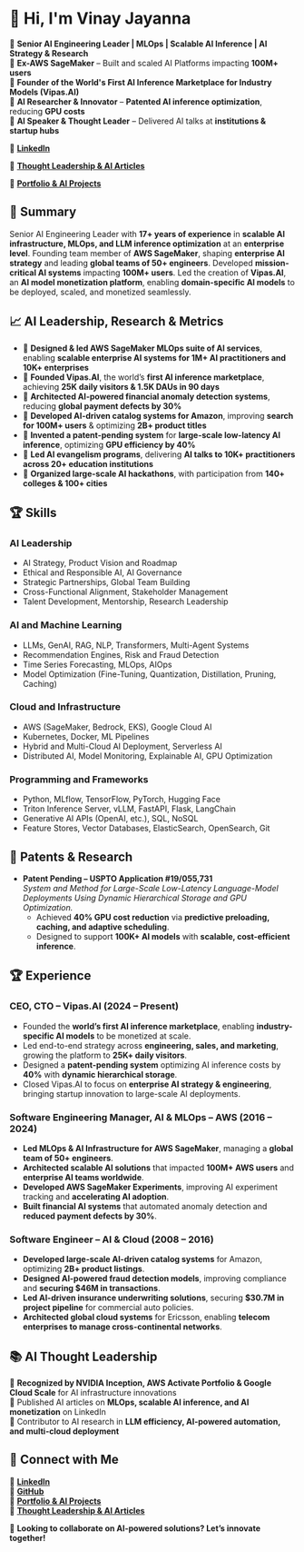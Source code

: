 # 👋 Hi, I'm Vinay Jayanna

🔹 **Senior AI Engineering Leader | MLOps | Scalable AI Inference | AI Strategy & Research**  
🔹 **Ex-AWS SageMaker** – Built and scaled AI Platforms impacting **100M+ users**  
🔹 **Founder of the World's First AI Inference Marketplace for Industry Models (Vipas.AI)**  
🔹 **AI Researcher & Innovator** – **Patented AI inference optimization**, reducing **GPU costs**  
🔹 **AI Speaker & Thought Leader** – Delivered AI talks at **institutions & startup hubs**  


📌 **[LinkedIn](https://linkedin.com/in/vinayjayanna)**  

📌 **[Thought Leadership & AI Articles](https://www.linkedin.com/in/vinayjayanna/recent-activity/articles/)**

📌 **[Portfolio & AI Projects](https://vipas.ai/user/vipas-ai)**  

## 📌 Summary
Senior AI Engineering Leader with **17+ years of experience** in **scalable AI infrastructure, MLOps, and LLM inference optimization** at an **enterprise level**. Founding team member of **AWS SageMaker**, shaping **enterprise AI strategy** and leading **global teams of 50+ engineers**. Developed **mission-critical AI systems** impacting **100M+ users**. Led the creation of **Vipas.AI**, an **AI model monetization platform**, enabling **domain-specific AI models** to be deployed, scaled, and monetized seamlessly.

## 📈 AI Leadership, Research & Metrics
- 📌 **Designed & led AWS SageMaker MLOps suite of AI services**, enabling **scalable enterprise AI systems for 1M+ AI practitioners and 10K+ enterprises**
- 📌 **Founded Vipas.AI**, the world’s **first AI inference marketplace**, achieving **25K daily visitors & 1.5K DAUs in 90 days**
- 📌 **Architected AI-powered financial anomaly detection systems**, reducing **global payment defects by 30%**
- 📌 **Developed AI-driven catalog systems for Amazon**, improving **search for 100M+ users** & optimizing **2B+ product titles**
- 📌 **Invented a patent-pending system** for **large-scale low-latency AI inference**, optimizing **GPU efficiency by 40%**
- 📌 **Led AI evangelism programs**, delivering **AI talks to 10K+ practitioners across 20+ education institutions**
- 📌 **Organized large-scale AI hackathons**, with participation from **140+ colleges & 100+ cities**

## 🏆 Skills

### **AI Leadership**
- AI Strategy, Product Vision and Roadmap  
- Ethical and Responsible AI, AI Governance  
- Strategic Partnerships, Global Team Building  
- Cross-Functional Alignment, Stakeholder Management  
- Talent Development, Mentorship, Research Leadership  

### **AI and Machine Learning**
- LLMs, GenAI, RAG, NLP, Transformers, Multi-Agent Systems  
- Recommendation Engines, Risk and Fraud Detection  
- Time Series Forecasting, MLOps, AIOps  
- Model Optimization (Fine-Tuning, Quantization, Distillation, Pruning, Caching)  

### **Cloud and Infrastructure**
- AWS (SageMaker, Bedrock, EKS), Google Cloud AI  
- Kubernetes, Docker, ML Pipelines  
- Hybrid and Multi-Cloud AI Deployment, Serverless AI  
- Distributed AI, Model Monitoring, Explainable AI, GPU Optimization  

### **Programming and Frameworks**
- Python, MLflow, TensorFlow, PyTorch, Hugging Face  
- Triton Inference Server, vLLM, FastAPI, Flask, LangChain  
- Generative AI APIs (OpenAI, etc.), SQL, NoSQL  
- Feature Stores, Vector Databases, ElasticSearch, OpenSearch, Git  

## 📜 Patents & Research
- **Patent Pending – USPTO Application #19/055,731**  
  *System and Method for Large-Scale Low-Latency Language-Model Deployments Using Dynamic Hierarchical Storage and GPU Optimization.*
  - Achieved **40% GPU cost reduction** via **predictive preloading, caching, and adaptive scheduling**.
  - Designed to support **100K+ AI models** with **scalable, cost-efficient inference**.

## 🏆 Experience
### **CEO, CTO – Vipas.AI (2024 – Present)**
- Founded the **world’s first AI inference marketplace**, enabling **industry-specific AI models** to be monetized at scale.
- Led end-to-end strategy across **engineering, sales, and marketing**, growing the platform to **25K+ daily visitors**.
- Designed a **patent-pending system** optimizing AI inference costs by **40%** with **dynamic hierarchical storage**.
- Closed Vipas.AI to focus on **enterprise AI strategy & engineering**, bringing startup innovation to large-scale AI deployments.

### **Software Engineering Manager, AI & MLOps – AWS (2016 – 2024)**
- **Led MLOps & AI Infrastructure for AWS SageMaker**, managing a **global team of 50+ engineers**.
- **Architected scalable AI solutions** that impacted **100M+ AWS users** and **enterprise AI teams worldwide**.
- **Developed AWS SageMaker Experiments**, improving AI experiment tracking and **accelerating AI adoption**.
- **Built financial AI systems** that automated anomaly detection and **reduced payment defects by 30%**.

### **Software Engineer – AI & Cloud (2008 – 2016)**
- **Developed large-scale AI-driven catalog systems** for Amazon, optimizing **2B+ product listings**.
- **Designed AI-powered fraud detection models**, improving compliance and **securing $46M in transactions**.
- **Led AI-driven insurance underwriting solutions**, securing **$30.7M in project pipeline** for commercial auto policies.
- **Architected global cloud systems** for Ericsson, enabling **telecom enterprises to manage cross-continental networks**.

## 📚 AI Thought Leadership
🔹 **Recognized by NVIDIA Inception, AWS Activate Portfolio & Google Cloud Scale** for AI infrastructure innovations  
🔹 Published AI articles on **MLOps, scalable AI inference, and AI monetization** on LinkedIn  
🔹 Contributor to AI research in **LLM efficiency, AI-powered automation, and multi-cloud deployment**  


## 🔗 Connect with Me

📌 **[LinkedIn](https://linkedin.com/in/vinayjayanna)**  
📌 **[GitHub](https://github.com/vinay-jayanna)**  
📌 **[Portfolio & AI Projects](https://vipas.ai/user/vipas-ai)**  
📌 **[Thought Leadership & AI Articles](https://www.linkedin.com/in/vinayjayanna/recent-activity/articles/)**

🚀 **Looking to collaborate on AI-powered solutions? Let’s innovate together!**
